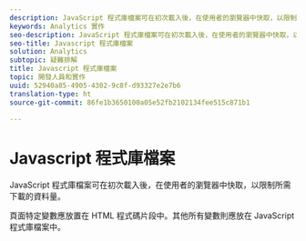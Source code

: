 ```yaml
---
description: JavaScript 程式庫檔案可在初次載入後，在使用者的瀏覽器中快取，以限制所需下載的資料量。
keywords: Analytics 實作
seo-description: JavaScript 程式庫檔案可在初次載入後，在使用者的瀏覽器中快取，以限制所需下載的資料量。
seo-title: Javascript 程式庫檔案
solution: Analytics
subtopic: 疑難排解
title: Javascript 程式庫檔案
topic: 開發人員和實作
uuid: 52940a85-4905-4302-9c8f-d93327e2e7b6
translation-type: ht
source-git-commit: 86fe1b3650100a05e52fb2102134fee515c871b1

---
```



# Javascript 程式庫檔案

JavaScript 程式庫檔案可在初次載入後，在使用者的瀏覽器中快取，以限制所需下載的資料量。

頁面特定變數應放置在 HTML 程式碼片段中。其他所有變數則應放在 JavaScript 程式庫檔案中。
